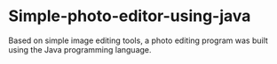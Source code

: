 # Simple-photo-editor-using-java
Based on simple image editing tools, a photo editing program was built using the Java programming language.
